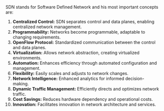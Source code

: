 SDN stands for Software Defined Network and his most important concepts are:

1. **Centralized Control:** SDN separates control and data planes, enabling centralized network management.
2. **Programmability:** Networks become programmable, adaptable to changing requirements.
3. **OpenFlow Protocol:** Standardized communication between the control and data planes.
4. **Virtualization:** Allows network abstraction, creating virtualized environments.
5. **Automation:** Enhances efficiency through automated configuration and management.
6. **Flexibility:** Easily scales and adjusts to network changes.
7. **Network Intelligence:** Enhanced analytics for informed decision-making.
8. **Dynamic Traffic Management:** Efficiently directs and optimizes network traffic.
9. **Cost Savings:** Reduces hardware dependency and operational costs.
10. **Innovation:** Facilitates innovation in network architecture and services.
